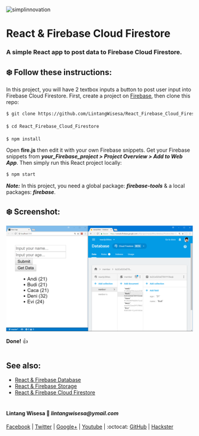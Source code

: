 #

![simplinnovation](https://4.bp.blogspot.com/-f7YxPyqHAzY/WJ6VnkvE0SI/AAAAAAAADTQ/0tDQPTrVrtMAFT-q-1-3ktUQT5Il9FGdQCLcB/s350/simpLINnovation1a.png)

# __React & Firebase Cloud Firestore__

### A simple React app to post data to Firebase Cloud Firestore. 

<!-- [![Video](https://img.youtube.com/vi/COcSUL76pUY/0.jpg)](https://www.youtube.com/watch?v=COcSUL76pUY) -->

## __:snowflake: Follow these instructions:__

In this project, you will have 2 textbox inputs a button to post user input into Firebase Cloud Firestore. First, create a project on [Firebase](https://firebase.google.com/), then clone this repo:

```bash
$ git clone https://github.com/LintangWisesa/React_Firebase_Cloud_Firestore.git

$ cd React_Firebase_Cloud_Firestore

$ npm install
```

Open __fire.js__ then edit it with your own Firebase snippets. Get your Firebase snippets from __*your_Firebase_project > Project Overview > Add to Web App*__. Then simply run this React project locally:

```bash
$ npm start
```

__*Note:*__ In this project, you need a global package: __*firebase-tools*__ & a local packages: __*firebase*__.

## __:snowflake: Screenshot:__

![React_Firebase_firestore_1](./lintang_firebase_firestore.png)

__Done!__ :thumbsup:

#

## See also:
- [React & Firebase Database](https://github.com/LintangWisesa/React_Firebase_Database)
- [React & Firebase Storage](https://github.com/LintangWisesa/React_Firebase_Storage)
- [React & Firebase Cloud Firestore](https://github.com/LintangWisesa/React_Firebase_Cloud_Firestore)

#

#### Lintang Wisesa :love_letter: _lintangwisesa@ymail.com_

[Facebook](https://www.facebook.com/lintangbagus) |
[Twitter](https://twitter.com/Lintang_Wisesa) |
[Google+](https://plus.google.com/u/0/+LintangWisesa1) |
[Youtube](https://www.youtube.com/user/lintangbagus) | 
:octocat: [GitHub](https://github.com/LintangWisesa) |
[Hackster](https://www.hackster.io/lintangwisesa)